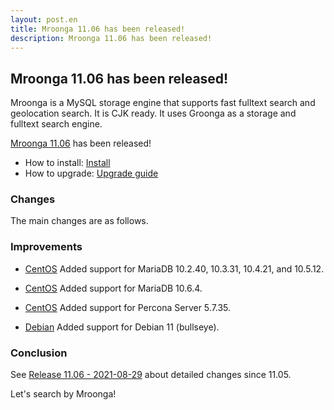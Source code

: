 ```yaml
---
layout: post.en
title: Mroonga 11.06 has been released!
description: Mroonga 11.06 has been released!
---
```


## Mroonga 11.06 has been released!

Mroonga is a MySQL storage engine that supports fast fulltext search
and geolocation search. It is CJK ready. It uses Groonga as a storage
and fulltext search engine.

[Mroonga 11.06](/docs/news.html#release-11-06) has been released!

* How to install: [Install](/docs/install.html)
* How to upgrade: [Upgrade guide](/docs/upgrade.html)

### Changes

The main changes are as follows.

### Improvements

* [CentOS](/docs/install/centos.html) Added support for MariaDB 10.2.40, 10.3.31, 10.4.21, and 10.5.12.

* [CentOS](/docs/install/centos.html) Added support for MariaDB 10.6.4.

* [CentOS](/docs/install/centos.html) Added support for Percona Server 5.7.35.

* [Debian](/docs/install/debian.html) Added support for Debian 11 (bullseye).

### Conclusion

See [Release 11.06 - 2021-08-29](/docs/news.html#release-11-06) about detailed changes since 11.05.

Let's search by Mroonga!
